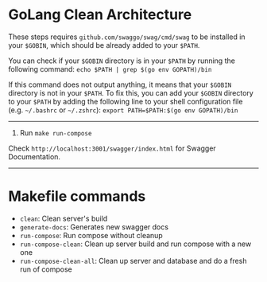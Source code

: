 # GoLang Clean Architecture

These steps requires `github.com/swaggo/swag/cmd/swag` to be installed in your `$GOBIN`, which should be already added
to your `$PATH`.

You can check if your `$GOBIN` directory is in your `$PATH` by running the following command:
`echo $PATH | grep $(go env GOPATH)/bin`

If this command does not output anything, it means that your `$GOBIN` directory is not in your `$PATH`.
To fix this, you can add your `$GOBIN` directory to your `$PATH` by adding the following line to your shell configuration
file (e.g. `~/.bashrc` or `~/.zshrc`):
`export PATH=$PATH:$(go env GOPATH)/bin`

---

1. Run `make run-compose`

Check `http://localhost:3001/swagger/index.html` for Swagger Documentation.

---

# Makefile commands
* `clean`: Clean server's build
* `generate-docs`: Generates new swagger docs
* `run-compose`: Run compose without cleanup
* `run-compose-clean`: Clean up server build and run compose with a new one
* `run-compose-clean-all`: Clean up server and database and do a fresh run of compose
